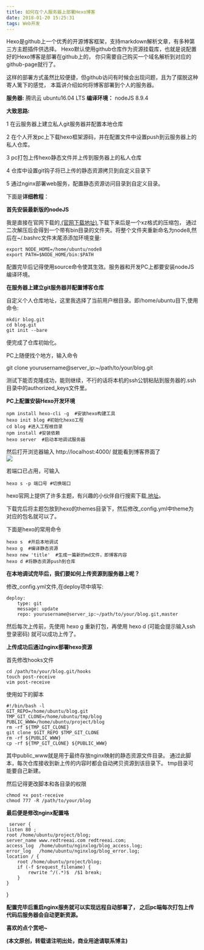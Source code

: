 ```yaml
---
title: 如何在个人服务器上部署Hexo博客
date: 2018-01-20 15:25:31
tags: Web开发
---
```


Hexo是github上一个优秀的开源博客框架，支持markdown解析文章，有多种第三方主题插件供选择。
Hexo默认使用github仓库作为资源挂载库，也就是说配置好的Hexo博客是部署在github上的，
你只需要自己购买一个域名解析到对应的github-page就行了。

这样的部署方式虽然比较便捷，但github访问有时候会出现问题，且为了摆脱这种寄人篱下的感觉，
本篇讲介绍如何将博客部署到个人的服务器。

**服务器:** 腾讯云 ubuntu16.04 LTS
**编译环境：** nodeJS 8.9.4

**大致思路:**

1 在云服务器上建立私人git服务器并配置本地仓库

2 在个人开发pc上下载hexo框架源码，并在配置文件中设置push到云服务器上的私人仓库。

3 pc打包上传hexo静态文件并上传到服务器上的私人仓库

4 仓库中设置git钩子将已上传的静态资源拷贝到自定义目录下

5 通过nginx部署web服务，配置静态资源访问目录到自定义目录。

下面是**详细教程**：

**首先安装最新版的nodeJS**

我是直接在官网下载的,[(官网下载地址)](http://nodejs.cn/download/),下载下来后是一个xz格式的压缩包，
通过二次解压后会得到一个带有bin目录的文件夹。将整个文件夹重新命名为node8,然后在~/.bashrc文件末尾添添加环境变量:

    export NODE_HOME=/home/ubuntu/node8
    export PATH=$NODE_HOME/bin:$PATH

配置完毕后记得使用source命令使其生效。服务器和开发PC上都要安装nodeJS编译环境。

**在服务器上建立git服务器并配置博客仓库**

自定义个人仓库地址，这里我选择了当前用户根目录。即/home/ubuntu目下,使用命令:

    mkdir blog.git  
    cd blog.git
    git init --bare

便完成了仓库初始化。

PC上随便找个地方，输入命令 

git clone yourusername@server_ip:~/path/to/your/blog.git

测试下能否克隆成功，能则继续，不行的话将本机的ssh公钥粘贴到服务器的.ssh目录中的authorized_keys文件里。

**PC上配置安装Hexo开发环境**

    npm install hexo-cli -g  #安装hexo构建工具
    hexo init blog #初始化hexo工程
    cd blog #进入工程根目录
    npm install #安装依赖
    hexo server  #启动本地调试服务器
    
然后打开浏览器输入 http://localhost:4000/ 就能看到博客界面了  
![](http://redtreeblog-1253690989.cosgz.myqcloud.com/landscape.png)

若端口已占用，可输入 
    
    hexo s -p 端口号 #切换端口

hexo官网上提供了许多主题，有兴趣的小伙伴自行搜索下载,[地址](https://hexo.io/)。 

下载完后将主题包放到hexo的themes目录下，然后修改_config.yml中theme为对应的包名就可以了。

下面是hexo的常用命令

    hexo s  #开启本地调试
    hexo g  #编译静态资源  
    hexo new 'title'  #生成一篇新的md文件，即博客内容
    hexo d #将静态资源push到仓库
    
**在本地调试完毕后，我们要如何上传资源到服务器上呢？**

修改_config.yml文件,在deploy项中填写:

    deploy:
        type: git
        message: update
        repo: yourusername@server_ip:~/path/to/your/blog.git,master

然后每次上传前，先使用 hexo g 重新打包，再使用 hexo d (可能会提示输入ssh登录密码) 就可以成功上传了。

**上传成功后通过nginx部署hexo资源**

首先修改hooks文件

    cd /path/to/your/blog.git/hooks
    touch post-receive
    vim post-receive
    
使用如下的脚本
    
    #!/bin/bash -l
    GIT_REPO=/home/ubuntu/blog.git
    TMP_GIT_CLONE=/home/ubuntu/tmp/blog
    PUBLIC_WWW=/home/ubuntu/project/blog
    rm -rf ${TMP_GIT_CLONE}
    git clone $GIT_REPO $TMP_GIT_CLONE
    rm -rf ${PUBLIC_WWW}
    cp -rf ${TMP_GIT_CLONE} ${PUBLIC_WWW}

其中public_www就是用于最终存放nginx映射的静态资源文件目录。
通过此脚本，每次仓库接收到新上传的内容时都会自动拷贝资源到该目录下。
tmp目录可能要自己新建。

然后记得更改脚本和各目录的权限

    chmod +x post-receive
    chmod 777 -R /path/to/your/blog
    

**最后便是修改nginx配置咯**

     server {
    listen 80 ;
    root /home/ubuntu/project/blog;
    server_name www.redtreeai.com redtreeai.com;                                 
    access_log  /home/ubuntu/nginxlog/blog_access.log;                           
    error_log   /home/ubuntu/nginxlog/blog_error.log;                            
    location / {                                                                 
        root /home/ubuntu/project/blog;
        if (-f $request_filename) {
            rewrite ^/(.*)$  /$1 break;
        }
    }                                                                            
}

**配置完毕后重启nginx服务就可以实现远程自动部署了，
之后pc端每次打包上传代码后服务器会自动更新资源。**

**喜欢的点个赏吧~**

**(本文原创，转载请注明出处，商业用途请联系博主)**